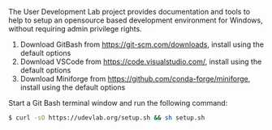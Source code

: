 The User Development Lab project provides documentation and tools to help to setup an opensource based development environment for Windows, without requiring admin privilege rights.

1. Download GitBash from https://git-scm.com/downloads, install using the default options
1. Download VSCode from https://code.visualstudio.com/, install using the default options
1. Download Miniforge from https://github.com/conda-forge/miniforge, install using the default options

Start a Git Bash terminal window and run the following command:
```sh
$ curl -sO https://udevlab.org/setup.sh && sh setup.sh
```
